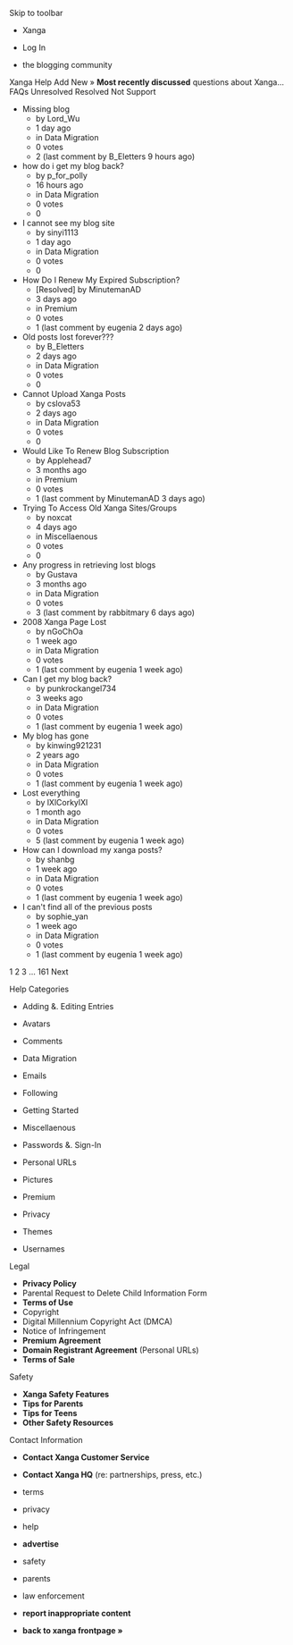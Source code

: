 Skip to toolbar

*   Xanga

*   Log In

*   the blogging community

Xanga Help Add New » **Most recently discussed** questions about Xanga… FAQs Unresolved Resolved Not Support

*   Missing blog
    *   by Lord\_Wu
    *   1 day ago
    *   in Data Migration
    *   0 votes
    *   2 (last comment by B\_Eletters 9 hours ago)
*   how do i get my blog back?
    *   by p\_for\_polly
    *   16 hours ago
    *   in Data Migration
    *   0 votes
    *   0
*   I cannot see my blog site
    *   by sinyi1113
    *   1 day ago
    *   in Data Migration
    *   0 votes
    *   0
*   How Do I Renew My Expired Subscription?
    *   \[Resolved\] by MinutemanAD
    *   3 days ago
    *   in Premium
    *   0 votes
    *   1 (last comment by eugenia 2 days ago)
*   Old posts lost forever???
    *   by B\_Eletters
    *   2 days ago
    *   in Data Migration
    *   0 votes
    *   0
*   Cannot Upload Xanga Posts
    *   by cslova53
    *   2 days ago
    *   in Data Migration
    *   0 votes
    *   0
*   Would Like To Renew Blog Subscription
    *   by Applehead7
    *   3 months ago
    *   in Premium
    *   0 votes
    *   1 (last comment by MinutemanAD 3 days ago)
*   Trying To Access Old Xanga Sites/Groups
    *   by noxcat
    *   4 days ago
    *   in Miscellaenous
    *   0 votes
    *   0
*   Any progress in retrieving lost blogs
    *   by Gustava
    *   3 months ago
    *   in Data Migration
    *   0 votes
    *   3 (last comment by rabbitmary 6 days ago)
*   2008 Xanga Page Lost
    *   by nGoChOa
    *   1 week ago
    *   in Data Migration
    *   0 votes
    *   1 (last comment by eugenia 1 week ago)
*   Can I get my blog back?
    *   by punkrockangel734
    *   3 weeks ago
    *   in Data Migration
    *   0 votes
    *   1 (last comment by eugenia 1 week ago)
*   My blog has gone
    *   by kinwing921231
    *   2 years ago
    *   in Data Migration
    *   0 votes
    *   1 (last comment by eugenia 1 week ago)
*   Lost everything
    *   by lXlCorkylXl
    *   1 month ago
    *   in Data Migration
    *   0 votes
    *   5 (last comment by eugenia 1 week ago)
*   How can I download my xanga posts?
    *   by shanbg
    *   1 week ago
    *   in Data Migration
    *   0 votes
    *   1 (last comment by eugenia 1 week ago)
*   I can't find all of the previous posts
    *   by sophie\_yan
    *   1 week ago
    *   in Data Migration
    *   0 votes
    *   1 (last comment by eugenia 1 week ago)

1 2 3 ... 161 Next

Help Categories

*   Adding &. Editing Entries
*   Avatars
*   Comments
*   Data Migration
*   Emails
*   Following
*   Getting Started
*   Miscellaenous

*   Passwords &. Sign-In
*   Personal URLs
*   Pictures
*   Premium
*   Privacy
*   Themes
*   Usernames

Legal

*   **Privacy Policy**
*   Parental Request to Delete Child Information Form
*   **Terms of Use**
*   Copyright
*   Digital Millennium Copyright Act (DMCA)
*   Notice of Infringement
*   **Premium Agreement**
*   **Domain Registrant Agreement** (Personal URLs)
*   **Terms of Sale**

Safety

*   **Xanga Safety Features**
*   **Tips for Parents**
*   **Tips for Teens**
*   **Other Safety Resources**

Contact Information

*   **Contact Xanga Customer Service**
*   **Contact Xanga HQ** (re: partnerships, press, etc.)

*   terms
*   privacy
*   help
*   **advertise**

*   safety
*   parents
*   law enforcement
*   **report inappropriate content**

*   **back to xanga frontpage »**
